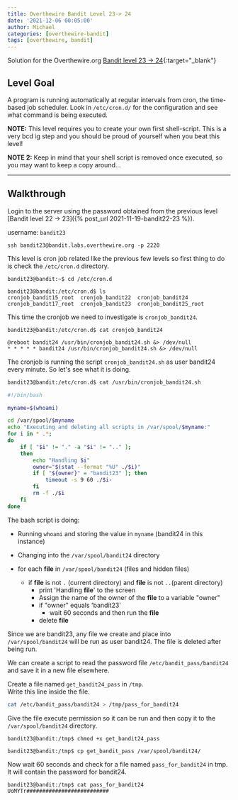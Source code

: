 ```yaml
---
title: Overthewire Bandit Level 23-> 24
date: '2021-12-06 00:05:00'
author: Michael
categories: [overthewire-bandit]
tags: [overthewire, bandit]
---
```


Solution for the Overthewire.org [Bandit level 23 -> 24](https://overthewire.org/wargames/bandit/bandit24.html){:target="\_blank"}

## Level Goal

A program is running automatically at regular intervals from cron, the time-based job scheduler. Look in `/etc/cron.d/` for the configuration and see what command is being executed.

**NOTE:** This level requires you to create your own first shell-script. This is a very bcd ig step and you should be proud of yourself when you beat this level!

**NOTE 2:** Keep in mind that your shell script is removed once executed, so you may want to keep a copy around…

---

## Walkthrough

Login to the server using the password obtained from the previous level [Bandit level 22 -> 23]({% post_url 2021-11-19-bandit22-23 %}). 

username: `bandit23` 

```ssh
ssh bandit23@bandit.labs.overthewire.org -p 2220
```

This level is cron job related like the previous few levels so first thing to do 
is check the `/etc/cron.d` directory.

```console
bandit23@bandit:~$ cd /etc/cron.d

bandit23@bandit:/etc/cron.d$ ls
cronjob_bandit15_root  cronjob_bandit22  cronjob_bandit24
cronjob_bandit17_root  cronjob_bandit23  cronjob_bandit25_root
```

This time the cronjob we need to investigate is `cronjob_bandit24`.

```console
bandit23@bandit:/etc/cron.d$ cat cronjob_bandit24

@reboot bandit24 /usr/bin/cronjob_bandit24.sh &> /dev/null
* * * * * bandit24 /usr/bin/cronjob_bandit24.sh &> /dev/null
```

The cronjob is running the script `cronjob_bandit24.sh` as user bandit24 every minute. So let's see what it is doing.


```bash
bandit23@bandit:/etc/cron.d$ cat /usr/bin/cronjob_bandit24.sh 

#!/bin/bash

myname=$(whoami)

cd /var/spool/$myname
echo "Executing and deleting all scripts in /var/spool/$myname:"
for i in * .*;
do
    if [ "$i" != "." -a "$i" != ".." ];
    then
        echo "Handling $i"
        owner="$(stat --format "%U" ./$i)"
        if [ "${owner}" = "bandit23" ]; then
            timeout -s 9 60 ./$i-
        fi
        rm -f ./$i
    fi
done
```

The bash script is doing:

* Running `whoami` and storing the value in `myname` (bandit24 in this instance)
* Changing into the `/var/spool/bandit24` directory

* for each **file** in `/var/spool/bandit24` (files and hidden files)
  * if **file** is not `.` (current directory) and  **file** is not `..`(parent directory)
    * print 'Handling **file**' to the screen 
    * Assign the name of the owner of the **file** to a variable "owner"
    * if "owner" equals 'bandit23'
      * wait 60 seconds and then run the **file**
    * delete **file**


Since we are bandit23, any file we create and place into `/var/spool/bandit24` 
will be run as user bandit24. The file is deleted after being run.

We can create a script to read the password file `/etc/bandit_pass/bandit24` and save it in a new file elsewhere. 

Create a file named `get_bandit24_pass` in `/tmp`.  
Write this line inside the file.

```bash
cat /etc/bandit_pass/bandit24 > /tmp/pass_for_bandit24
```

Give the file execute permission so it can be run and then copy it to the `/var/spool/bandit24` directory.

```console
bandit23@bandit:/tmp$ chmod +x get_bandit24_pass

bandit23@bandit:/tmp$ cp get_bandit_pass /var/spool/bandit24/
```

Now wait 60 seconds and check for a file named `pass_for_bandit24` in tmp.
It will contain the password for bandit24.

```console
bandit23@bandit:/tmp$ cat pass_for_bandit24 
UoMYTr##########################

```